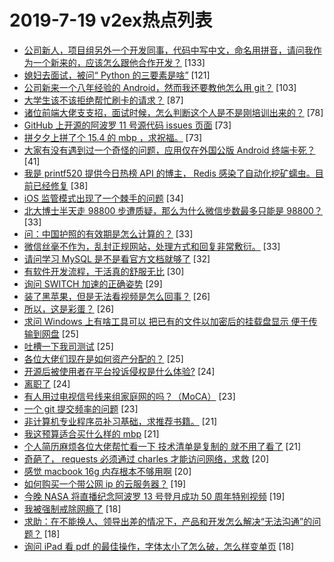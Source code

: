 # 2019-7-19 v2ex热点列表

+ [公司新人，项目组另外一个开发同事，代码中写中文，命名用拼音，请问我作为一个新来的，应该怎么跟他合作开发？](https://www.v2ex.com/t/584286#reply133) [133]
+ [媳妇去面试，被问“ Python 的三要素是啥”](https://www.v2ex.com/t/584403#reply121) [121]
+ [公司新来一个八年经验的 Android，然而我还要教他怎么用 git？](https://www.v2ex.com/t/584301#reply103) [103]
+ [大学生该不该拒绝帮忙刷卡的请求？](https://www.v2ex.com/t/584376#reply87) [87]
+ [诸位前端大佬支支招，面试时候，怎么判断这个人是不是刚培训出来的？](https://www.v2ex.com/t/584297#reply78) [78]
+ [GitHub 上开源的阿波罗 11 号源代码 issues 页面](https://www.v2ex.com/t/584472#reply73) [73]
+ [拼夕夕上拼了个 15.4 的 mbp ，求祝福。](https://www.v2ex.com/t/584294#reply73) [73]
+ [大家有没有遇到过一个奇怪的问题，应用仅在外国公版 Android 终端卡死？](https://www.v2ex.com/t/584381#reply41) [41]
+ [我是 printf520 提供今日热榜 API 的博主， Redis 感染了自动化挖矿蠕虫。目前已经修复](https://www.v2ex.com/t/584369#reply38) [38]
+ [iOS 监管模式出现了一个棘手的问题](https://www.v2ex.com/t/584339#reply34) [34]
+ [北大博士半天走 98800 步遭质疑，那么为什么微信步数最多只能是 98800？](https://www.v2ex.com/t/584449#reply33) [33]
+ [问：中国护照的有效期是怎么计算的？](https://www.v2ex.com/t/584288#reply33) [33]
+ [微信丝毫不作为，乱封正规网站，处理方式和回复非常敷衍。](https://www.v2ex.com/t/584371#reply33) [33]
+ [请问学习 MySQL 是不是看官方文档就够了](https://www.v2ex.com/t/584302#reply32) [32]
+ [有软件开发流程，干活真的舒服无比](https://www.v2ex.com/t/584410#reply30) [30]
+ [询问 SWITCH 加速的正确姿势](https://www.v2ex.com/t/584303#reply29) [29]
+ [装了黑苹果，但是无法看视频是怎么回事？](https://www.v2ex.com/t/584368#reply26) [26]
+ [所以，这是彩蛋？](https://www.v2ex.com/t/584412#reply26) [26]
+ [求问 Windows 上有啥工具可以 把已有的文件以加密后的挂载盘显示 便于传输到网盘](https://www.v2ex.com/t/584453#reply25) [25]
+ [吐槽一下我司测试](https://www.v2ex.com/t/584458#reply25) [25]
+ [各位大佬们现在是如何资产分配的？](https://www.v2ex.com/t/584437#reply25) [25]
+ [开源后被使用者在平台投诉侵权是什么体验?](https://www.v2ex.com/t/584280#reply24) [24]
+ [离职了](https://www.v2ex.com/t/584347#reply24) [24]
+ [有人用过电视信号线来组家庭网的吗？（MoCA）](https://www.v2ex.com/t/584306#reply23) [23]
+ [一个 git 提交频率的问题](https://www.v2ex.com/t/584331#reply23) [23]
+ [非计算机专业程序员补习基础，求推荐书籍。](https://www.v2ex.com/t/584473#reply21) [21]
+ [我这预算适合买什么样的 mbp](https://www.v2ex.com/t/584503#reply21) [21]
+ [个人简历麻烦各位大佬帮忙看一下 技术清单是复制的 就不用了看了](https://www.v2ex.com/t/584517#reply21) [21]
+ [奇葩了， requests 必须通过 charles 才能访问网络，求救](https://www.v2ex.com/t/584501#reply20) [20]
+ [感觉 macbook 16g 内存根本不够用啊](https://www.v2ex.com/t/584304#reply20) [20]
+ [如何购买一个带公网 ip 的云服务器？](https://www.v2ex.com/t/584283#reply19) [19]
+ [今晚 NASA 将直播纪念阿波罗 13 号登月成功 50 周年特别视频](https://www.v2ex.com/t/584389#reply19) [19]
+ [我被强制戒除网瘾了](https://www.v2ex.com/t/584484#reply18) [18]
+ [求助：在不能换人、领导出差的情况下，产品和开发怎么解决“无法沟通”的问题？](https://www.v2ex.com/t/584508#reply18) [18]
+ [询问 iPad 看 pdf 的最佳操作，字体太小了怎么破，怎么样变单页](https://www.v2ex.com/t/584379#reply18) [18]
